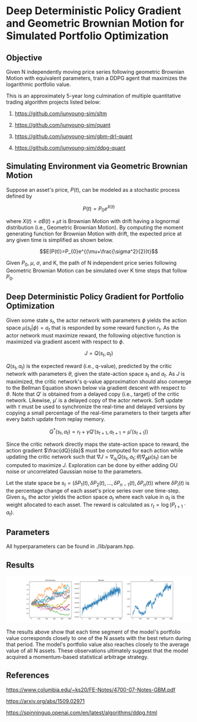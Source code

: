 # Deep Deterministic Policy Gradient and Geometric Brownian Motion for Simulated Portfolio Optimization

## Objective

Given N independently moving price series following geometric Brownian Motion with equivalent parameters, train a DDPG agent that maximizes the logarithmic portfolio value.

This is an approximately 5-year long culmination of multiple quantitative trading algorithm projects listed below:

1) https://github.com/junyoung-sim/sltm

2) https://github.com/junyoung-sim/quant

3) https://github.com/junyoung-sim/gbm-drl-quant

4) https://github.com/junyoung-sim/ddpg-quant

## Simulating Environment via Geometric Brownian Motion

Suppose an asset's price, $P(t)$, can be modeled as a stochastic process defined by

$$P(t)=P_{0}e^{X(t)}$$

where $X(t)={\sigma}B(t)+{\mu} t$ is Brownian Motion with drift having a lognormal distribution (i.e., Geometric Brownian Motion). By computing the moment generating function for Brownian Motion with drift, the expected price at any given time is simplified as shown below.

$$E(P(t))=P_{0}e^{(\mu+\frac{\sigma^2}{2})t}$$

Given $P_{0}$, $\mu$, $\sigma$, and K, the path of N independent price series following Geometric Brownian Motion can be simulated over K time steps that follow $P_{0}$.

## Deep Deterministic Policy Gradient for Portfolio Optimization

Given some state $s_t$, the actor network with parameters $\phi$ yields the action space $\mu(s_{t}|\phi)=a_{t}$ that is responded by some reward function $r_{t}$. As the actor network must maximize reward, the following objective function is maximized via gradient ascent with respect to $\phi$.

$$J=Q(s_{t},a_{t})$$

$Q(s_{t},a_{t})$ is the expected reward (i.e., q-value), predicted by the critic network with parameters $\theta$, given the state-action space $s_{t}$ and $a_{t}$. As $J$ is maximized, the critic network's q-value approximation should also converge to the Bellman Equation shown below via gradient descent with respect to $\theta$. Note that $Q'$ is obtained from a delayed copy (i.e., target) of the critic network. Likewise, $\mu'$ is a delayed copy of the actor network. Soft update with $\tau$ must be used to synchronize the real-time and delayed versions by copying a small percentage of the real-time parameters to their targets after every batch update from replay memory.

$$Q^{*}(s_{t},a_{t})=r_{t}+{\gamma}Q'(s_{t+1},a_{t+1}=\mu'(s_{t+1}))$$

Since the critic network directly maps the state-action space to reward, the action gradient $\frac{dQ}{da}$ must be computed for each action while updating the critic network such that $\nabla{J}=\nabla_{a_{t}}Q(s_{t},a_{t};\theta)\nabla_{\phi}\mu(s_{t})$ can be computed to maximize $J$. Exploration can be done by either adding OU noise or uncorrelated Gaussian noise to the parameters.

Let the state space be $s_{t}=(\delta P_{1}(t), \delta P_{2}(t), ..., \delta P_{n-1}(t), \delta P_{n}(t))$ where $\delta P_{i}(t)$ is the percentage change of each asset's price series over one time-step. Given $s_t$, the actor yields the action space $a_{t}$ where each value in $a_{t}$ is the weight allocated to each asset. The reward is calculated as $r_{t}=\log(P_{t+1}{\cdot}a_{t})$.

## Parameters

All hyperparameters can be found in ./lib/param.hpp.

## Results

![alt text](https://github.com/junyoung-sim/portfolio/blob/main/res/result.png)

The results above show that each time segment of the model's portfolio value corresponds closely to one of the N assets with the best return during that period. The model's portfolio value also reaches closely to the average value of all N assets. These observations ultimately suggest that the model acquired a momentum-based statistical arbitrage strategy.

## References

https://www.columbia.edu/~ks20/FE-Notes/4700-07-Notes-GBM.pdf

https://arxiv.org/abs/1509.02971

https://spinningup.openai.com/en/latest/algorithms/ddpg.html
